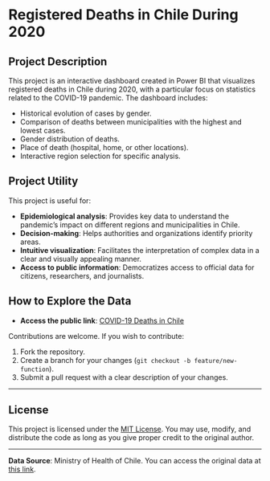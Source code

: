 # **Registered Deaths in Chile During 2020**  

## **Project Description**  
This project is an interactive dashboard created in Power BI that visualizes registered deaths in Chile during 2020, with a particular focus on statistics related to the COVID-19 pandemic. The dashboard includes:  

- Historical evolution of cases by gender.  
- Comparison of deaths between municipalities with the highest and lowest cases.  
- Gender distribution of deaths.  
- Place of death (hospital, home, or other locations).  
- Interactive region selection for specific analysis.  

## **Project Utility**  
This project is useful for:  
- **Epidemiological analysis**: Provides key data to understand the pandemic’s impact on different regions and municipalities in Chile.  
- **Decision-making**: Helps authorities and organizations identify priority areas.  
- **Intuitive visualization**: Facilitates the interpretation of complex data in a clear and visually appealing manner.  
- **Access to public information**: Democratizes access to official data for citizens, researchers, and journalists.  

## **How to Explore the Data**  
- **Access the public link**: [COVID-19 Deaths in Chile](https://app.powerbi.com/view?r=eyJrIjoiZDg2YmExNWYtODEzYy00ZGQ0LTlhNmEtNTEyZWUzYmY5MjU4IiwidCI6ImZhYWIyZWQzLTBkYjYtNGU1NS05N2YyLWU5NTZhNzQ5NTU4NyIsImMiOjR9)  

Contributions are welcome. If you wish to contribute:  
1. Fork the repository.  
2. Create a branch for your changes (`git checkout -b feature/new-function`).  
3. Submit a pull request with a clear description of your changes.  

---  

## **License**  
This project is licensed under the [MIT License](https://opensource.org/licenses/MIT). You may use, modify, and distribute the code as long as you give proper credit to the original author.  

---  

**Data Source**: Ministry of Health of Chile. You can access the original data at [this link](https://datos.gob.cl/dataset/defunciones-por-covid19).
